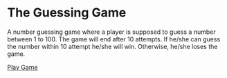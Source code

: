 # The Guessing Game

A number guessing game where a player is supposed to guess a number between 1 to 100. The game will end after 10 attempts. If he/she can guess the number within 10 attempt he/she will win. Otherwise, he/she loses the game.

[Play Game](https://mustaquenadim.github.io/theguessinggame/)
